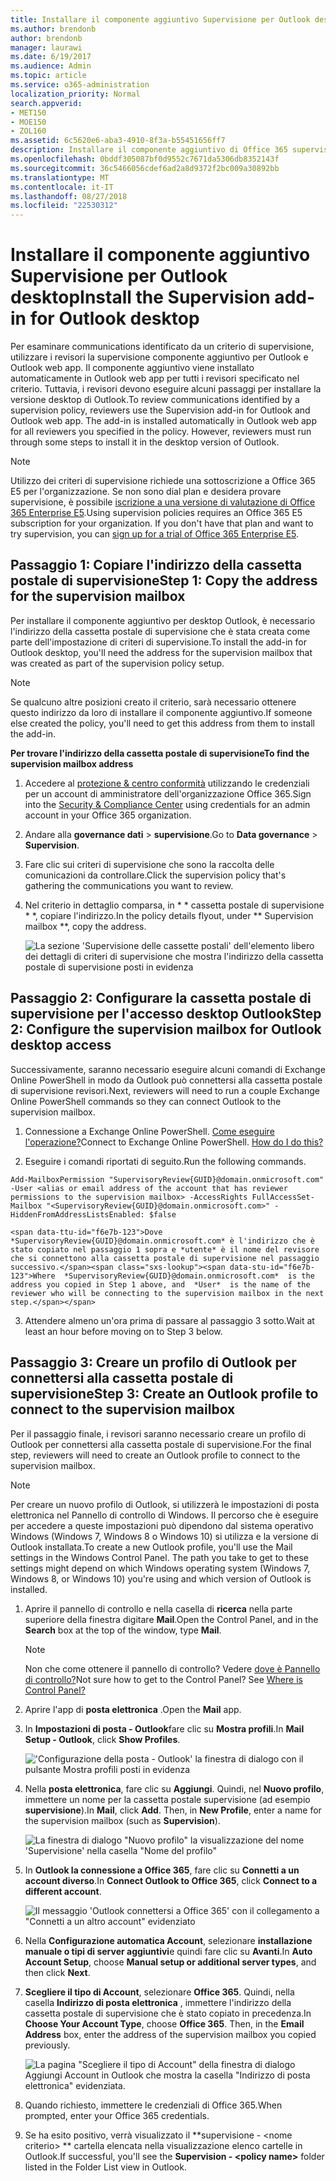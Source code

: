 ```yaml
---
title: Installare il componente aggiuntivo Supervisione per Outlook desktop
ms.author: brendonb
author: brendonb
manager: laurawi
ms.date: 6/19/2017
ms.audience: Admin
ms.topic: article
ms.service: o365-administration
localization_priority: Normal
search.appverid:
- MET150
- MOE150
- ZOL160
ms.assetid: 6c5620e6-aba3-4910-8f3a-b55451656ff7
description: Installare il componente aggiuntivo di Office 365 supervisione per la versione desktop di Outlook
ms.openlocfilehash: 0bddf305087bf0d9552c7671da5306db8352143f
ms.sourcegitcommit: 36c5466056cdef6ad2a8d9372f2bc009a30892bb
ms.translationtype: MT
ms.contentlocale: it-IT
ms.lasthandoff: 08/27/2018
ms.locfileid: "22530312"
---
```

# <a name="install-the-supervision-add-in-for-outlook-desktop"></a><span data-ttu-id="f6e7b-103">Installare il componente aggiuntivo Supervisione per Outlook desktop</span><span class="sxs-lookup"><span data-stu-id="f6e7b-103">Install the Supervision add-in for Outlook desktop</span></span>

<span data-ttu-id="f6e7b-p101">Per esaminare communications identificato da un criterio di supervisione, utilizzare i revisori la supervisione componente aggiuntivo per Outlook e Outlook web app. Il componente aggiuntivo viene installato automaticamente in Outlook web app per tutti i revisori specificato nel criterio. Tuttavia, i revisori devono eseguire alcuni passaggi per installare la versione desktop di Outlook.</span><span class="sxs-lookup"><span data-stu-id="f6e7b-p101">To review communications identified by a supervision policy, reviewers use the Supervision add-in for Outlook and Outlook web app. The add-in is installed automatically in Outlook web app for all reviewers you specified in the policy. However, reviewers must run through some steps to install it in the desktop version of Outlook.</span></span>
  
> [!NOTE]
> <span data-ttu-id="f6e7b-p102">Utilizzo dei criteri di supervisione richiede una sottoscrizione a Office 365 E5 per l'organizzazione. Se non sono dial plan e desidera provare supervisione, è possibile [iscrizione a una versione di valutazione di Office 365 Enterprise E5](https://go.microsoft.com/fwlink/p/?LinkID=698279).</span><span class="sxs-lookup"><span data-stu-id="f6e7b-p102">Using supervision policies requires an Office 365 E5 subscription for your organization. If you don't have that plan and want to try supervision, you can [sign up for a trial of Office 365 Enterprise E5](https://go.microsoft.com/fwlink/p/?LinkID=698279).</span></span> 
  
## <a name="step-1-copy-the-address-for-the-supervision-mailbox"></a><span data-ttu-id="f6e7b-109">Passaggio 1: Copiare l'indirizzo della cassetta postale di supervisione</span><span class="sxs-lookup"><span data-stu-id="f6e7b-109">Step 1: Copy the address for the supervision mailbox</span></span>

<span data-ttu-id="f6e7b-110">Per installare il componente aggiuntivo per desktop Outlook, è necessario l'indirizzo della cassetta postale di supervisione che è stata creata come parte dell'impostazione di criteri di supervisione.</span><span class="sxs-lookup"><span data-stu-id="f6e7b-110">To install the add-in for Outlook desktop, you'll need the address for the supervision mailbox that was created as part of the supervision policy setup.</span></span> 
  
> [!NOTE]
> <span data-ttu-id="f6e7b-111">Se qualcuno altre posizioni creato il criterio, sarà necessario ottenere questo indirizzo da loro di installare il componente aggiuntivo.</span><span class="sxs-lookup"><span data-stu-id="f6e7b-111">If someone else created the policy, you'll need to get this address from them to install the add-in.</span></span> 
  
 <span data-ttu-id="f6e7b-112">**Per trovare l'indirizzo della cassetta postale di supervisione**</span><span class="sxs-lookup"><span data-stu-id="f6e7b-112">**To find the supervision mailbox address**</span></span>
  
1. <span data-ttu-id="f6e7b-113">Accedere al [protezione &amp; centro conformità](https://protection.office.com) utilizzando le credenziali per un account di amministratore dell'organizzazione Office 365.</span><span class="sxs-lookup"><span data-stu-id="f6e7b-113">Sign into the [Security &amp; Compliance Center](https://protection.office.com) using credentials for an admin account in your Office 365 organization.</span></span> 
    
2. <span data-ttu-id="f6e7b-114">Andare alla **governance dati** \> **supervisione**.</span><span class="sxs-lookup"><span data-stu-id="f6e7b-114">Go to **Data governance** \> **Supervision**.</span></span>
    
3. <span data-ttu-id="f6e7b-115">Fare clic sui criteri di supervisione che sono la raccolta delle comunicazioni da controllare.</span><span class="sxs-lookup"><span data-stu-id="f6e7b-115">Click the supervision policy that's gathering the communications you want to review.</span></span>
    
4. <span data-ttu-id="f6e7b-116">Nel criterio in dettaglio comparsa, in * * cassetta postale di supervisione * *, copiare l'indirizzo.</span><span class="sxs-lookup"><span data-stu-id="f6e7b-116">In the policy details flyout, under ** Supervision mailbox **, copy the address.</span></span> 
    
    ![La sezione 'Supervisione delle cassette postali' dell'elemento libero dei dettagli di criteri di supervisione che mostra l'indirizzo della cassetta postale di supervisione posti in evidenza](media/71779d0e-4f01-4dd3-8234-5f9c30eeb067.jpg)
  
## <a name="step-2-configure-the-supervision-mailbox-for-outlook-desktop-access"></a><span data-ttu-id="f6e7b-118">Passaggio 2: Configurare la cassetta postale di supervisione per l'accesso desktop Outlook</span><span class="sxs-lookup"><span data-stu-id="f6e7b-118">Step 2: Configure the supervision mailbox for Outlook desktop access</span></span>

<span data-ttu-id="f6e7b-119">Successivamente, saranno necessario eseguire alcuni comandi di Exchange Online PowerShell in modo da Outlook può connettersi alla cassetta postale di supervisione revisori.</span><span class="sxs-lookup"><span data-stu-id="f6e7b-119">Next, reviewers will need to run a couple Exchange Online PowerShell commands so they can connect Outlook to the supervision mailbox.</span></span>
  
1. <span data-ttu-id="f6e7b-p103">Connessione a Exchange Online PowerShell. [Come eseguire l'operazione?](https://docs.microsoft.com/powershell/exchange/exchange-online/connect-to-exchange-online-powershell/connect-to-exchange-online-powershell)</span><span class="sxs-lookup"><span data-stu-id="f6e7b-p103">Connect to Exchange Online PowerShell. [How do I do this?](https://docs.microsoft.com/powershell/exchange/exchange-online/connect-to-exchange-online-powershell/connect-to-exchange-online-powershell)</span></span>
    
2. <span data-ttu-id="f6e7b-122">Eseguire i comandi riportati di seguito.</span><span class="sxs-lookup"><span data-stu-id="f6e7b-122">Run the following commands.</span></span>
    
  ```
  Add-MailboxPermission "SupervisoryReview{GUID}@domain.onmicrosoft.com" -User <alias or email address of the account that has reviewer permissions to the supervision mailbox> -AccessRights FullAccessSet-Mailbox "<SupervisoryReview{GUID}@domain.onmicrosoft.com>" -HiddenFromAddressListsEnabled: $false
  ```

    <span data-ttu-id="f6e7b-123">Dove *SupervisoryReview{GUID}@domain.onmicrosoft.com* è l'indirizzo che è stato copiato nel passaggio 1 sopra e *utente* è il nome del revisore che si connettono alla cassetta postale di supervisione nel passaggio successivo.</span><span class="sxs-lookup"><span data-stu-id="f6e7b-123">Where  *SupervisoryReview{GUID}@domain.onmicrosoft.com*  is the address you copied in Step 1 above, and  *User*  is the name of the reviewer who will be connecting to the supervision mailbox in the next step.</span></span> 
    
3. <span data-ttu-id="f6e7b-124">Attendere almeno un'ora prima di passare al passaggio 3 sotto.</span><span class="sxs-lookup"><span data-stu-id="f6e7b-124">Wait at least an hour before moving on to Step 3 below.</span></span>
    
## <a name="step-3-create-an-outlook-profile-to-connect-to-the-supervision-mailbox"></a><span data-ttu-id="f6e7b-125">Passaggio 3: Creare un profilo di Outlook per connettersi alla cassetta postale di supervisione</span><span class="sxs-lookup"><span data-stu-id="f6e7b-125">Step 3: Create an Outlook profile to connect to the supervision mailbox</span></span>

<span data-ttu-id="f6e7b-126">Per il passaggio finale, i revisori saranno necessario creare un profilo di Outlook per connettersi alla cassetta postale di supervisione.</span><span class="sxs-lookup"><span data-stu-id="f6e7b-126">For the final step, reviewers will need to create an Outlook profile to connect to the supervision mailbox.</span></span> 
  
> [!NOTE]
> <span data-ttu-id="f6e7b-p104">Per creare un nuovo profilo di Outlook, si utilizzerà le impostazioni di posta elettronica nel Pannello di controllo di Windows. Il percorso che è eseguire per accedere a queste impostazioni può dipendono dal sistema operativo Windows (Windows 7, Windows 8 o Windows 10) si utilizza e la versione di Outlook installata.</span><span class="sxs-lookup"><span data-stu-id="f6e7b-p104">To create a new Outlook profile, you'll use the Mail settings in the Windows Control Panel. The path you take to get to these settings might depend on which Windows operating system (Windows 7, Windows 8, or Windows 10) you're using and which version of Outlook is installed.</span></span> 
  
1. <span data-ttu-id="f6e7b-129">Aprire il pannello di controllo e nella casella di **ricerca** nella parte superiore della finestra digitare **Mail**.</span><span class="sxs-lookup"><span data-stu-id="f6e7b-129">Open the Control Panel, and in the **Search** box at the top of the window, type **Mail**.</span></span> 
    
    > [!NOTE]
    > <span data-ttu-id="f6e7b-p105">Non che come ottenere il pannello di controllo? Vedere [dove è Pannello di controllo?](https://support.microsoft.com/help/13764/windows-where-is-control-panel)</span><span class="sxs-lookup"><span data-stu-id="f6e7b-p105">Not sure how to get to the Control Panel? See [Where is Control Panel?](https://support.microsoft.com/help/13764/windows-where-is-control-panel)</span></span>
  
2. <span data-ttu-id="f6e7b-132">Aprire l'app di **posta elettronica** .</span><span class="sxs-lookup"><span data-stu-id="f6e7b-132">Open the **Mail** app.</span></span> 
    
3. <span data-ttu-id="f6e7b-133">In **Impostazioni di posta - Outlook**fare clic su **Mostra profili**.</span><span class="sxs-lookup"><span data-stu-id="f6e7b-133">In **Mail Setup - Outlook**, click **Show Profiles**.</span></span>
    
    !['Configurazione della posta - Outlook' la finestra di dialogo con il pulsante Mostra profili posti in evidenza](media/28b5dae9-d10c-4f2b-926a-294c857d555c.jpg)
  
4. <span data-ttu-id="f6e7b-p106">Nella **posta elettronica**, fare clic su **Aggiungi**. Quindi, nel **Nuovo profilo**, immettere un nome per la cassetta postale supervisione (ad esempio **supervisione**).</span><span class="sxs-lookup"><span data-stu-id="f6e7b-p106">In **Mail**, click **Add**. Then, in **New Profile**, enter a name for the supervision mailbox (such as **Supervision**).</span></span>
    
    ![La finestra di dialogo "Nuovo profilo" la visualizzazione del nome 'Supervisione' nella casella "Nome del profilo"](media/d02ae181-b541-4ec6-8f51-698f30033204.jpg)
  
5. <span data-ttu-id="f6e7b-138">In **Outlook la connessione a Office 365**, fare clic su **Connetti a un account diverso**.</span><span class="sxs-lookup"><span data-stu-id="f6e7b-138">In **Connect Outlook to Office 365**, click **Connect to a different account**.</span></span>
    
    ![Il messaggio 'Outlook connettersi a Office 365' con il collegamento a "Connetti a un altro account" evidenziato](media/fac49ff8-a7f0-4e82-a271-9ec045a95de1.jpg)
  
6. <span data-ttu-id="f6e7b-140">Nella **Configurazione automatica Account**, selezionare **installazione manuale o tipi di server aggiuntivi**e quindi fare clic su **Avanti**.</span><span class="sxs-lookup"><span data-stu-id="f6e7b-140">In **Auto Account Setup**, choose **Manual setup or additional server types**, and then click **Next**.</span></span>
    
7. <span data-ttu-id="f6e7b-p107">**Scegliere il tipo di Account**, selezionare **Office 365**. Quindi, nella casella **Indirizzo di posta elettronica** , immettere l'indirizzo della cassetta postale di supervisione che è stato copiato in precedenza.</span><span class="sxs-lookup"><span data-stu-id="f6e7b-p107">In **Choose Your Account Type**, choose **Office 365**. Then, in the **Email Address** box, enter the address of the supervision mailbox you copied previously.</span></span> 
    
    ![La pagina "Scegliere il tipo di Account" della finestra di dialogo Aggiungi Account in Outlook che mostra la casella "Indirizzo di posta elettronica" evidenziata.](media/4f601236-9f69-4cf6-a58c-0b91204aa8cb.jpg)
  
8. <span data-ttu-id="f6e7b-144">Quando richiesto, immettere le credenziali di Office 365.</span><span class="sxs-lookup"><span data-stu-id="f6e7b-144">When prompted, enter your Office 365 credentials.</span></span>
    
9. <span data-ttu-id="f6e7b-145">Se ha esito positivo, verrà visualizzato il **supervisione - \<nome criterio\> ** cartella elencata nella visualizzazione elenco cartelle in Outlook.</span><span class="sxs-lookup"><span data-stu-id="f6e7b-145">If successful, you'll see the **Supervision - \<policy name\>** folder listed in the Folder List view in Outlook.</span></span> 
    

